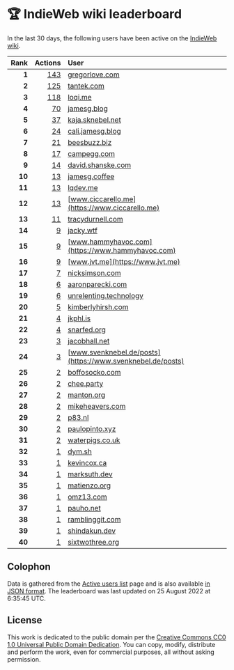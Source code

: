 # 🏆 IndieWeb wiki leaderboard

In the last 30 days, the following users have been active on the [IndieWeb wiki](https://indieweb.org).

| Rank | Actions | User |
|-----:|--------:|:-----|
| **1** | [143](https://indieweb.org/Special:Contributions/Gregorlove.com) | [gregorlove.com](https://gregorlove.com) |
| **2** | [125](https://indieweb.org/Special:Contributions/Tantek.com) | [tantek.com](https://tantek.com) |
| **3** | [118](https://indieweb.org/Special:Contributions/Loqi.me) | [loqi.me](https://loqi.me) |
| **4** | [70](https://indieweb.org/Special:Contributions/Jamesg.blog) | [jamesg.blog](https://jamesg.blog) |
| **5** | [37](https://indieweb.org/Special:Contributions/Kaja.sknebel.net) | [kaja.sknebel.net](https://kaja.sknebel.net) |
| **6** | [24](https://indieweb.org/Special:Contributions/Cali.jamesg.blog) | [cali.jamesg.blog](https://cali.jamesg.blog) |
| **7** | [21](https://indieweb.org/Special:Contributions/Beesbuzz.biz) | [beesbuzz.biz](https://beesbuzz.biz) |
| **8** | [17](https://indieweb.org/Special:Contributions/Campegg.com) | [campegg.com](https://campegg.com) |
| **9** | [14](https://indieweb.org/Special:Contributions/David.shanske.com) | [david.shanske.com](https://david.shanske.com) |
| **10** | [13](https://indieweb.org/Special:Contributions/Jamesg.coffee) | [jamesg.coffee](https://jamesg.coffee) |
| **11** | [13](https://indieweb.org/Special:Contributions/Lqdev.me) | [lqdev.me](https://lqdev.me) |
| **12** | [13](https://indieweb.org/Special:Contributions/Www.ciccarello.me) | [www.ciccarello.me](https://www.ciccarello.me) |
| **13** | [11](https://indieweb.org/Special:Contributions/Tracydurnell.com) | [tracydurnell.com](https://tracydurnell.com) |
| **14** | [9](https://indieweb.org/Special:Contributions/Jacky.wtf) | [jacky.wtf](https://jacky.wtf) |
| **15** | [9](https://indieweb.org/Special:Contributions/Www.hammyhavoc.com) | [www.hammyhavoc.com](https://www.hammyhavoc.com) |
| **16** | [9](https://indieweb.org/Special:Contributions/Www.jvt.me) | [www.jvt.me](https://www.jvt.me) |
| **17** | [7](https://indieweb.org/Special:Contributions/Nicksimson.com) | [nicksimson.com](https://nicksimson.com) |
| **18** | [6](https://indieweb.org/Special:Contributions/Aaronparecki.com) | [aaronparecki.com](https://aaronparecki.com) |
| **19** | [6](https://indieweb.org/Special:Contributions/Unrelenting.technology) | [unrelenting.technology](https://unrelenting.technology) |
| **20** | [5](https://indieweb.org/Special:Contributions/Kimberlyhirsh.com) | [kimberlyhirsh.com](https://kimberlyhirsh.com) |
| **21** | [4](https://indieweb.org/Special:Contributions/Jkphl.is) | [jkphl.is](https://jkphl.is) |
| **22** | [4](https://indieweb.org/Special:Contributions/Snarfed.org) | [snarfed.org](https://snarfed.org) |
| **23** | [3](https://indieweb.org/Special:Contributions/Jacobhall.net) | [jacobhall.net](https://jacobhall.net) |
| **24** | [3](https://indieweb.org/Special:Contributions/Www.svenknebel.de_posts) | [www.svenknebel.de/posts](https://www.svenknebel.de/posts) |
| **25** | [2](https://indieweb.org/Special:Contributions/Boffosocko.com) | [boffosocko.com](https://boffosocko.com) |
| **26** | [2](https://indieweb.org/Special:Contributions/Chee.party) | [chee.party](https://chee.party) |
| **27** | [2](https://indieweb.org/Special:Contributions/Manton.org) | [manton.org](https://manton.org) |
| **28** | [2](https://indieweb.org/Special:Contributions/Mikeheavers.com) | [mikeheavers.com](https://mikeheavers.com) |
| **29** | [2](https://indieweb.org/Special:Contributions/P83.nl) | [p83.nl](https://p83.nl) |
| **30** | [2](https://indieweb.org/Special:Contributions/Paulopinto.xyz) | [paulopinto.xyz](https://paulopinto.xyz) |
| **31** | [2](https://indieweb.org/Special:Contributions/Waterpigs.co.uk) | [waterpigs.co.uk](https://waterpigs.co.uk) |
| **32** | [1](https://indieweb.org/Special:Contributions/Dym.sh) | [dym.sh](https://dym.sh) |
| **33** | [1](https://indieweb.org/Special:Contributions/Kevincox.ca) | [kevincox.ca](https://kevincox.ca) |
| **34** | [1](https://indieweb.org/Special:Contributions/Marksuth.dev) | [marksuth.dev](https://marksuth.dev) |
| **35** | [1](https://indieweb.org/Special:Contributions/Matienzo.org) | [matienzo.org](https://matienzo.org) |
| **36** | [1](https://indieweb.org/Special:Contributions/Omz13.com) | [omz13.com](https://omz13.com) |
| **37** | [1](https://indieweb.org/Special:Contributions/Pauho.net) | [pauho.net](https://pauho.net) |
| **38** | [1](https://indieweb.org/Special:Contributions/Ramblinggit.com) | [ramblinggit.com](https://ramblinggit.com) |
| **39** | [1](https://indieweb.org/Special:Contributions/Shindakun.dev) | [shindakun.dev](https://shindakun.dev) |
| **40** | [1](https://indieweb.org/Special:Contributions/Sixtwothree.org) | [sixtwothree.org](https://sixtwothree.org) |


## Colophon

Data is gathered from the [Active users list](https://indieweb.org/Special:ActiveUsers) page and is also available [in JSON format](https://github.com/jgarber623/indieweb-wiki-leaderboard/blob/main/data/leaderboard.json). The leaderboard was last updated on 25 August 2022 at 6:35:45 UTC.

## License

This work is dedicated to the public domain per the [Creative Commons CC0 1.0 Universal Public Domain Dedication](https://creativecommons.org/publicdomain/zero/1.0/). You can copy, modify, distribute and perform the work, even for commercial purposes, all without asking permission.
